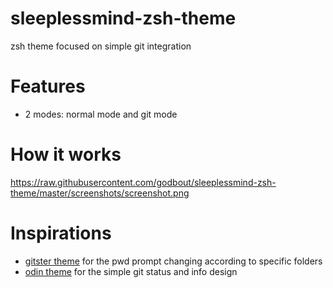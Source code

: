 # sleeplessmind-zsh-theme
zsh theme focused on simple git integration

# Features
 
 * 2 modes: normal mode and git mode

# How it works

https://raw.githubusercontent.com/godbout/sleeplessmind-zsh-theme/master/screenshots/screenshot.png

# Inspirations

* [gitster theme](https://github.com/shashankmehta/dotfiles/blob/master/thesetup/zsh/.oh-my-zsh/custom/themes/gitster.zsh-theme) for the pwd prompt changing according to specific folders
* [odin theme](https://github.com/tylerreckart/odin) for the simple git status and info design
